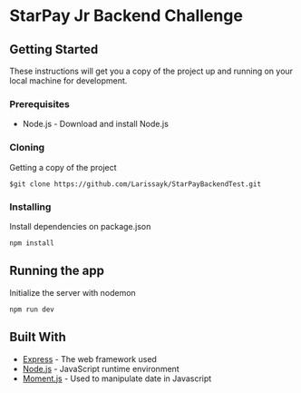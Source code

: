 # StarPay Jr Backend Challenge

## Getting Started

These instructions will get you a copy of the project up and running on your local machine for development.

### Prerequisites

* Node.js - Download and install Node.js

### Cloning

Getting a copy of the project

```
$git clone https://github.com/Larissayk/StarPayBackendTest.git
```

### Installing

Install dependencies on package.json

```
npm install
```

## Running the app

Initialize the server with nodemon

```
npm run dev
```

## Built With

* [Express](https://expressjs.com) - The web framework used
* [Node.js](https://nodejs.org) - JavaScript runtime environment
* [Moment.js](https://momentjs.com/) - Used to manipulate date in Javascript


